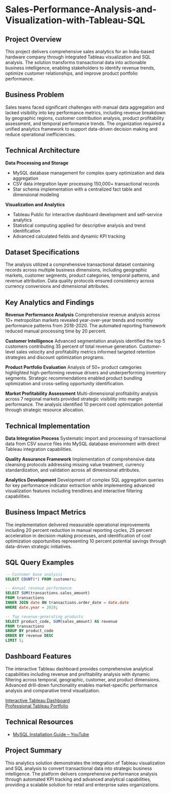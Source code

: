 # Sales-Performance-Analysis-and-Visualization-with-Tableau-SQL

## Project Overview

This project delivers comprehensive sales analytics for an India-based hardware company through integrated Tableau visualization and SQL analysis. The solution transforms transactional data into actionable business intelligence, enabling stakeholders to identify revenue trends, optimize customer relationships, and improve product portfolio performance.

## Business Problem

Sales teams faced significant challenges with manual data aggregation and lacked visibility into key performance metrics, including revenue breakdown by geographic regions, customer contribution analysis, product profitability assessment, and temporal performance trends. The organization required a unified analytics framework to support data-driven decision making and reduce operational inefficiencies.

## Technical Architecture

**Data Processing and Storage**
- MySQL database management for complex query optimization and data aggregation
- CSV data integration layer processing 150,000+ transactional records
- Star schema implementation with a centralized fact table and dimensional modeling

**Visualization and Analytics**
- Tableau Public for interactive dashboard development and self-service analytics
- Statistical computing applied for descriptive analysis and trend identification
- Advanced calculated fields and dynamic KPI tracking

## Dataset Specifications

The analysis utilized a comprehensive transactional dataset containing records across multiple business dimensions, including geographic markets, customer segments, product categories, temporal patterns, and revenue attribution. Data quality protocols ensured consistency across currency conversions and dimensional attributes.

## Key Analytics and Findings

**Revenue Performance Analysis**
Comprehensive revenue analysis across 10+ metropolitan markets revealed year-over-year trends and monthly performance patterns from 2018-2020. The automated reporting framework reduced manual processing time by 20 percent.

**Customer Intelligence**
Advanced segmentation analysis identified the top 5 customers contributing 35 percent of total revenue generation. Customer-level sales velocity and profitability metrics informed targeted retention strategies and discount optimization programs.

**Product Portfolio Evaluation**
Analysis of 50+ product categories highlighted high-performing revenue drivers and underperforming inventory segments. Strategic recommendations enabled product bundling optimization and cross-selling opportunity identification.

**Market Profitability Assessment**
Multi-dimensional profitability analysis across 7 regional markets provided strategic visibility into margin performance. The analysis identified 10 percent cost optimization potential through strategic resource allocation.

## Technical Implementation

**Data Integration Process**
Systematic import and processing of transactional data from CSV source files into MySQL database environment with direct Tableau integration capabilities.

**Quality Assurance Framework**
Implementation of comprehensive data cleansing protocols addressing missing value treatment, currency standardization, and validation across all dimensional attributes.

**Analytics Development**
Development of complex SQL aggregation queries for key performance indicator extraction while implementing advanced visualization features including trendlines and interactive filtering capabilities.

## Business Impact Metrics

The implementation delivered measurable operational improvements including 20 percent reduction in manual reporting cycles, 25 percent acceleration in decision-making processes, and identification of cost optimization opportunities representing 10 percent potential savings through data-driven strategic initiatives.

## SQL Query Examples

```sql
-- Customer base analysis
SELECT COUNT(*) FROM customers;

-- Annual revenue performance
SELECT SUM(transactions.sales_amount)
FROM transactions
INNER JOIN date ON transactions.order_date = date.date
WHERE date.year = 2020;

-- Top revenue-generating products
SELECT product_code, SUM(sales_amount) AS revenue
FROM transactions
GROUP BY product_code
ORDER BY revenue DESC
LIMIT 5;
```

## Dashboard Features

The interactive Tableau dashboard provides comprehensive analytical capabilities including revenue and profitability analysis with dynamic filtering across temporal, geographic, customer, and product dimensions. Advanced drill-down functionality enables market-specific performance analysis and comparative trend visualization.

[Interactive Tableau Dashboard](https://public.tableau.com/)  
[Professional Tableau Portfolio](https://public.tableau.com/)

## Technical Resources
- [MySQL Installation Guide – YouTube](https://www.youtube.com/)

## Project Summary

This analytics solution demonstrates the integration of Tableau visualization and SQL analysis to convert transactional data into strategic business intelligence. The platform delivers comprehensive performance analysis through automated KPI tracking and advanced analytical capabilities, providing a scalable solution for retail and enterprise sales organizations.
